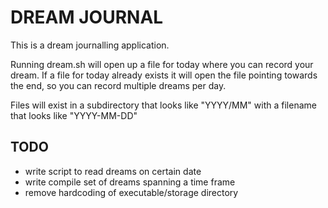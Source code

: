 # DREAM JOURNAL

This is a dream journalling application.

Running dream.sh will open up a file for today where you can record your dream.
If a file for today already exists it will open the file pointing towards the end, so you can record multiple dreams per day.

Files will exist in a subdirectory that looks like "YYYY/MM" with a filename that looks like "YYYY-MM-DD" 


## TODO
 - write script to read dreams on certain date
 - write compile set of dreams spanning a time frame
 - remove hardcoding of executable/storage directory
